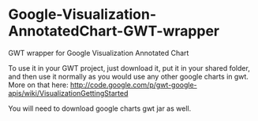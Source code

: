 Google-Visualization-AnnotatedChart-GWT-wrapper
===============================================

GWT wrapper for Google Visualization Annotated Chart

To use it in your GWT project, just download it, put it in your shared folder, and then use it normally as you would use any other google charts in gwt. More on that here: http://code.google.com/p/gwt-google-apis/wiki/VisualizationGettingStarted

You will need to download google charts gwt jar as well.
